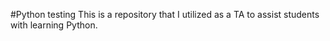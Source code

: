 #Python testing
This is a repository that I utilized as a TA to assist students with learning Python.


